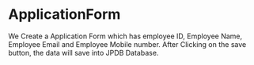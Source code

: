 # ApplicationForm

We Create a Application Form which has employee ID, Employee Name, Employee Email and Employee Mobile number. After Clicking on the save button, the data will save into JPDB Database.
